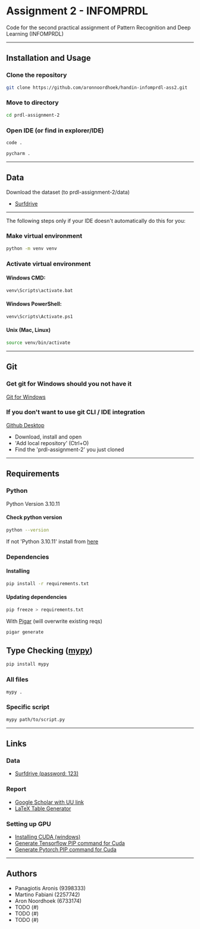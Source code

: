 # Assignment 2 - INFOMPRDL
Code for the second practical assignment of Pattern Recognition and Deep Learning (INFOMPRDL)

---
## Installation and Usage

### Clone the repository
```bash
git clone https://github.com/aronnoordhoek/handin-infomprdl-ass2.git
```
### Move to directory
```bash
cd prdl-assignment-2
```
### Open IDE (or find in explorer/IDE)
```bash
code .
```
```bash
pycharm .
```
---
## Data

Download the dataset (to prdl-assignment-2/data)
- [Surfdrive](https://surfdrive.surf.nl/files/index.php/s/3bDWFzLx3smTNTn)

---
The following steps only if your IDE doesn't automatically do this for you:

### Make virtual environment
```bash
python -m venv venv
```
### Activate virtual environment
#### Windows CMD:
```bash
venv\Scripts\activate.bat
```
#### Windows PowerShell:
```bash
venv\Scripts\Activate.ps1
```
#### Unix (Mac, Linux)
```bash
source venv/bin/activate
```

---
## Git

### Get git for Windows should you not have it
[Git for Windows](https://gitforwindows.org/)

### If you don't want to use git CLI / IDE integration
[Github Desktop](https://desktop.github.com/)

- Download, install and open 
- 'Add local repository' (Ctrl+O) 
- Find the 'prdl-assignment-2' you just cloned

---

## Requirements

### Python
Python Version 3.10.11

#### Check python version
```bash
python --version
```
If not 'Python 3.10.11' install from [here](https://www.python.org/downloads/release/python-31011/)
### Dependencies

#### Installing
```bash
pip install -r requirements.txt
```

#### Updating dependencies
```bash
pip freeze > requirements.txt
```
With [Pigar](https://github.com/damnever/pigar) (will overwrite existing reqs)
```bash
pigar generate
```

## Type Checking ([mypy](https://mypy.readthedocs.io/en/stable/command_line.html))
```bash
pip install mypy
```
### All files
```bash
mypy .
```
### Specific script
```bash
mypy path/to/script.py
```

---

## Links

### Data
- [Surfdrive (password: 123)](https://surfdrive.surf.nl/files/index.php/s/3bDWFzLx3smTNTn)

### Report
- [Google Scholar with UU link](https://scholar.google.com/?inst=7240083048524121927)
- [LaTeX Table Generator](https://www.tablesgenerator.com/)


### Setting up GPU
- [Installing CUDA (windows)](https://youtu.be/r7Am-ZGMef8?si=GkoFye4OcPhgbKGK)
- [Generate Tensorflow PIP command for Cuda](https://www.tensorflow.org/install/pip#windows-native)
- [Generate Pytorch PIP command for Cuda](https://pytorch.org/)

---

## Authors
- Panagiotis Aronis (9398333)
- Martino Fabiani (2257742)
- Aron Noordhoek (6733174)
- TODO (#)
- TODO (#)
- TODO (#)
